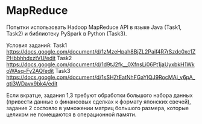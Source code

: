 # MapReduce
Попытки использовать Hadoop MapReduce API в языке Java (Task1, Task2) и библиотеку PySpark в Python (Task3).

Условия заданий:
Task1 https://docs.google.com/document/d/1zMzeHpah8BjZL2Paif4R7rSzdc0xc1ZPHbbhhdxztVU/edit
Task2 https://docs.google.com/document/d/1d9tJ2fk__0XfnsLi06Pt1jaUyxbkH1WkoWAsq-Fy2AQ/edit
Task3 https://docs.google.com/document/d/1sSHZtEatNhFGaYIQJ9RocMAi_v6pA_qti3WDavx9bk4/edit

Если вкратце, задания 1,3 требуют обработки большого набора данных (привести данные о финансовых сделках к формату японских свечей), задание 2 состояло в умножении матриц большого размера, которые целиком не помещаются в операционной памяти.
